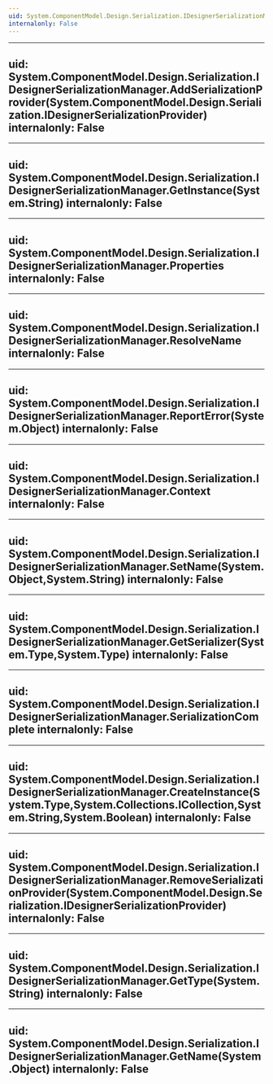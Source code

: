 ```yaml
---
uid: System.ComponentModel.Design.Serialization.IDesignerSerializationManager
internalonly: False
---
```


---
uid: System.ComponentModel.Design.Serialization.IDesignerSerializationManager.AddSerializationProvider(System.ComponentModel.Design.Serialization.IDesignerSerializationProvider)
internalonly: False
---

---
uid: System.ComponentModel.Design.Serialization.IDesignerSerializationManager.GetInstance(System.String)
internalonly: False
---

---
uid: System.ComponentModel.Design.Serialization.IDesignerSerializationManager.Properties
internalonly: False
---

---
uid: System.ComponentModel.Design.Serialization.IDesignerSerializationManager.ResolveName
internalonly: False
---

---
uid: System.ComponentModel.Design.Serialization.IDesignerSerializationManager.ReportError(System.Object)
internalonly: False
---

---
uid: System.ComponentModel.Design.Serialization.IDesignerSerializationManager.Context
internalonly: False
---

---
uid: System.ComponentModel.Design.Serialization.IDesignerSerializationManager.SetName(System.Object,System.String)
internalonly: False
---

---
uid: System.ComponentModel.Design.Serialization.IDesignerSerializationManager.GetSerializer(System.Type,System.Type)
internalonly: False
---

---
uid: System.ComponentModel.Design.Serialization.IDesignerSerializationManager.SerializationComplete
internalonly: False
---

---
uid: System.ComponentModel.Design.Serialization.IDesignerSerializationManager.CreateInstance(System.Type,System.Collections.ICollection,System.String,System.Boolean)
internalonly: False
---

---
uid: System.ComponentModel.Design.Serialization.IDesignerSerializationManager.RemoveSerializationProvider(System.ComponentModel.Design.Serialization.IDesignerSerializationProvider)
internalonly: False
---

---
uid: System.ComponentModel.Design.Serialization.IDesignerSerializationManager.GetType(System.String)
internalonly: False
---

---
uid: System.ComponentModel.Design.Serialization.IDesignerSerializationManager.GetName(System.Object)
internalonly: False
---
